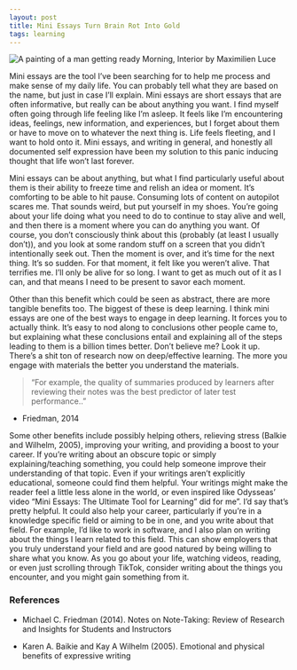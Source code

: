 ```yaml
---
layout: post
title: Mini Essays Turn Brain Rot Into Gold
tags: learning
---
```


![A painting of a man getting ready](https://upload.wikimedia.org/wikipedia/commons/thumb/6/60/Morning%2C_Interior_-_Luce.jpeg/640px-Morning%2C_Interior_-_Luce.jpeg "Morning, Interior by Maximilien Luce")
Morning, Interior by Maximilien Luce

Mini essays are the tool I’ve been searching for to help me process and make sense of my daily life. You can probably tell what they are based on the name, but just in case I’ll explain. Mini essays are short essays that are often informative, but really can be about anything you want. I find myself often going through life feeling like I’m asleep. It feels like I’m encountering ideas, feelings, new information, and experiences, but I forget about them or have to move on to whatever the next thing is. Life feels fleeting, and I want to hold onto it. Mini essays, and writing in general, and honestly all documented self expression have been my solution to this panic inducing thought that life won’t last forever.

Mini essays can be about anything, but what I find particularly useful about them is their ability to freeze time and relish an idea or moment. It’s comforting to be able to hit pause. Consuming lots of content on autopilot scares me. That sounds weird, but put yourself in my shoes. You’re going about your life doing what you need to do to continue to stay alive and well, and then there is a moment where you can do anything you want. Of course, you don’t consciously think about this (probably (at least I usually don’t)), and you look at some random stuff on a screen that you didn’t intentionally seek out. Then the moment is over, and it’s time for the next thing. It’s so sudden. For that moment, it felt like you weren’t alive. That terrifies me. I’ll only be alive for so long. I want to get as much out of it as I can, and that means I need to be present to savor each moment.

Other than this benefit which could be seen as abstract, there are more tangible benefits too. The biggest of these is deep learning. I think mini essays are one of the best ways to engage in deep learning. It forces you to actually think. It’s easy to nod along to conclusions other people came to, but explaining what these conclusions entail and explaining all of the steps leading to them is a billion times better. Don’t believe me? Look it up. There’s a shit ton of research now on deep/effective learning. The more you engage with materials the better you understand the materials.

> “For example, the quality of summaries produced by learners after reviewing their notes was the best predictor of later test performance..”
- Friedman, 2014

Some other benefits include possibly helping others, relieving stress (Balkie and Wilhelm, 2005), improving your writing, and providing a boost to your career. If you’re writing about an obscure topic or simply explaining/teaching something, you could help someone improve their understanding of that topic. Even if your writings aren’t explicitly educational, someone could find them helpful. Your writings might make the reader feel a little less alone in the world, or even inspired like Odysseas’ video “Mini Essays: The Ultimate Tool for Learning” did for me”. I’d say that’s pretty helpful. It could also help your career, particularly if you’re in a knowledge specific field or aiming to be in one, and you write about that field. For example, I’d like to work in software, and I also plan on writing about the things I learn related to this field. This can show employers that you truly understand your field and are good natured by being willing to share what you know. As you go about your life, watching videos, reading, or even just scrolling through TikTok, consider writing about the things you encounter, and you might gain something from it.

### References

- Michael C. Friedman (2014). Notes on Note-Taking: Review of Research and Insights for Students and Instructors

- Karen A. Baikie and Kay A Wilhelm (2005). Emotional and physical benefits of expressive writing